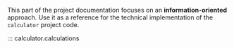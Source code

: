 This part of the project documentation focuses on
an **information-oriented** approach. Use it as a
reference for the technical implementation of the
`calculator` project code.


::: calculator.calculations